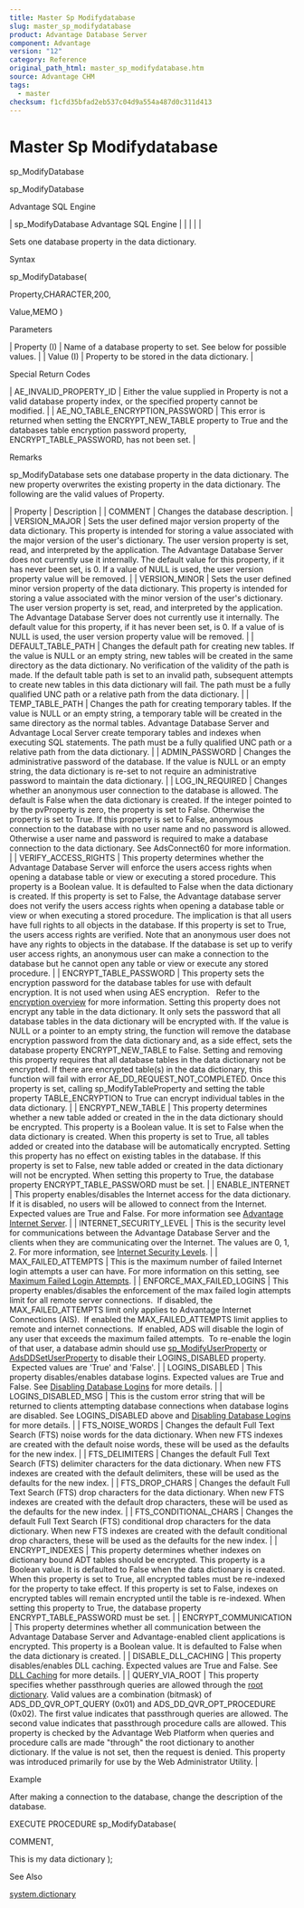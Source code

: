 ```yaml
---
title: Master Sp Modifydatabase
slug: master_sp_modifydatabase
product: Advantage Database Server
component: Advantage
version: "12"
category: Reference
original_path_html: master_sp_modifydatabase.htm
source: Advantage CHM
tags:
  - master
checksum: f1cfd35bfad2eb537c04d9a554a487d0c311d413
---
```


# Master Sp Modifydatabase

sp\_ModifyDatabase

sp\_ModifyDatabase

Advantage SQL Engine

| sp\_ModifyDatabase  Advantage SQL Engine |  |  |  |  |

Sets one database property in the data dictionary.

Syntax

sp\_ModifyDatabase(

Property,CHARACTER,200,

Value,MEMO )

Parameters

| Property (I) | Name of a database property to set. See below for possible values. |
| Value (I) | Property to be stored in the data dictionary. |

Special Return Codes

| AE\_INVALID\_PROPERTY\_ID | Either the value supplied in Property is not a valid database property index, or the specified property cannot be modified. |
| AE\_NO\_TABLE\_ENCRYPTION\_PASSWORD | This error is returned when setting the ENCRYPT\_NEW\_TABLE property to True and the databases table encryption password property, ENCRYPT\_TABLE\_PASSWORD, has not been set. |

Remarks

sp\_ModifyDatabase sets one database property in the data dictionary. The new property overwrites the existing property in the data dictionary. The following are the valid values of Property.

| Property | Description |
| COMMENT | Changes the database description. |
| VERSION\_MAJOR | Sets the user defined major version property of the data dictionary. This property is intended for storing a value associated with the major version of the user's dictionary. The user version property is set, read, and interpreted by the application. The Advantage Database Server does not currently use it internally. The default value for this property, if it has never been set, is 0. If a value of NULL is used, the user version property value will be removed. |
| VERSION\_MINOR | Sets the user defined minor version property of the data dictionary. This property is intended for storing a value associated with the minor version of the user's dictionary. The user version property is set, read, and interpreted by the application. The Advantage Database Server does not currently use it internally. The default value for this property, if it has never been set, is 0. If a value of is NULL is used, the user version property value will be removed. |
| DEFAULT\_TABLE\_PATH | Changes the default path for creating new tables. If the value is NULL or an empty string, new tables will be created in the same directory as the data dictionary. No verification of the validity of the path is made. If the default table path is set to an invalid path, subsequent attempts to create new tables in this data dictionary will fail. The path must be a fully qualified UNC path or a relative path from the data dictionary. |
| TEMP\_TABLE\_PATH | Changes the path for creating temporary tables. If the value is NULL or an empty string, a temporary table will be created in the same directory as the normal tables. Advantage Database Server and Advantage Local Server create temporary tables and indexes when executing SQL statements. The path must be a fully qualified UNC path or a relative path from the data dictionary. |
| ADMIN\_PASSWORD | Changes the administrative password of the database. If the value is NULL or an empty string, the data dictionary is re-set to not require an administrative password to maintain the data dictionary. |
| LOG\_IN\_REQUIRED | Changes whether an anonymous user connection to the database is allowed. The default is False when the data dictionary is created. If the integer pointed to by the pvProperty is zero, the property is set to False. Otherwise the property is set to True. If this property is set to False, anonymous connection to the database with no user name and no password is allowed. Otherwise a user name and password is required to make a database connection to the data dictionary. See AdsConnect60 for more information. |
| VERIFY\_ACCESS\_RIGHTS | This property determines whether the Advantage Database Server will enforce the users access rights when opening a database table or view or executing a stored procedure. This property is a Boolean value. It is defaulted to False when the data dictionary is created. If this property is set to False, the Advantage database server does not verify the users access rights when opening a database table or view or when executing a stored procedure. The implication is that all users have full rights to all objects in the database. If this property is set to True, the users access rights are verified. Note that an anonymous user does not have any rights to objects in the database. If the database is set up to verify user access rights, an anonymous user can make a connection to the database but he cannot open any table or view or execute any stored procedure. |
| ENCRYPT\_TABLE\_PASSWORD | This property sets the encryption password for the database tables for use with default encryption. It is not used when using AES encryption.   Refer to the [encryption overview](master_encryption.md) for more information. Setting this property does not encrypt any table in the data dictionary. It only sets the password that all database tables in the data dictionary will be encrypted with. If the value is NULL or a pointer to an empty string, the function will remove the database encryption password from the data dictionary and, as a side effect, sets the database property ENCRYPT\_NEW\_TABLE to False. Setting and removing this property requires that all database tables in the data dictionary not be encrypted. If there are encrypted table(s) in the data dictionary, this function will fail with error AE\_DD\_REQUEST\_NOT\_COMPLETED. Once this property is set, calling sp\_ModifyTableProperty and setting the table property TABLE\_ENCRYPTION to True can encrypt individual tables in the data dictionary. |
| ENCRYPT\_NEW\_TABLE | This property determines whether a new table added or created in the in the data dictionary should be encrypted. This property is a Boolean value. It is set to False when the data dictionary is created. When this property is set to True, all tables added or created into the database will be automatically encrypted. Setting this property has no effect on existing tables in the database. If this property is set to False, new table added or created in the data dictionary will not be encrypted. When setting this property to True, the database property ENCRYPT\_TABLE\_PASSWORD must be set. |
| ENABLE\_INTERNET | This property enables/disables the Internet access for the data dictionary. If it is disabled, no users will be allowed to connect from the Internet. Expected values are True and False. For more information see [Advantage Internet Server](master_advantage_internet_server.md). |
| INTERNET\_SECURITY\_LEVEL | This is the security level for communications between the Advantage Database Server and the clients when they are communicating over the Internet. The values are 0, 1, 2. For more information, see [Internet Security Levels](master_internet_security_levels.md). |
| MAX\_FAILED\_ATTEMPTS | This is the maximum number of failed Internet login attempts a user can have. For more information on this setting, see [Maximum Failed Login Attempts](master_maximum_failed_login_attempts.md). |
| ENFORCE\_MAX\_FAILED\_LOGINS | This property enables/disables the enforcement of the max failed login attempts limit for all remote server connections.  If disabled, the MAX\_FAILED\_ATTEMPTS limit only applies to Advantage Internet Connections (AIS).  If enabled the MAX\_FAILED\_ATTEMPTS limit applies to remote and internet connections.  If enabled, ADS will disable the login of any user that exceeds the maximum failed attempts.  To re-enable the login of that user, a database admin should use [sp\_ModifyUserProperty](master_sp_modifyuserproperty.md) or [AdsDDSetUserProperty](ace_adsddsetuserproperty.md) to disable their LOGINS\_DISABLED property.  Expected values are 'True' and 'False'. |
| LOGINS\_DISABLED | This property disables/enables database logins. Expected values are True and False. See [Disabling Database Logins](master_disabling_database_logins.md) for more details. |
| LOGINS\_DISABLED\_MSG | This is the custom error string that will be returned to clients attempting database connections when database logins are disabled. See LOGINS\_DISABLED above and [Disabling Database Logins](master_disabling_database_logins.md) for more details. |
| FTS\_NOISE\_WORDS | Changes the default Full Text Search (FTS) noise words for the data dictionary. When new FTS indexes are created with the default noise words, these will be used as the defaults for the new index. |
| FTS\_DELIMITERS | Changes the default Full Text Search (FTS) delimiter characters for the data dictionary. When new FTS indexes are created with the default delimiters, these will be used as the defaults for the new index. |
| FTS\_DROP\_CHARS | Changes the default Full Text Search (FTS) drop characters for the data dictionary. When new FTS indexes are created with the default drop characters, these will be used as the defaults for the new index. |
| FTS\_CONDITIONAL\_CHARS | Changes the default Full Text Search (FTS) conditional drop characters for the data dictionary. When new FTS indexes are created with the default conditional drop characters, these will be used as the defaults for the new index. |
| ENCRYPT\_INDEXES | This property determines whether indexes on dictionary bound ADT tables should be encrypted. This property is a Boolean value. It is defaulted to False when the data dictionary is created. When this property is set to True, all encrypted tables must be re-indexed for the property to take effect. If this property is set to False, indexes on encrypted tables will remain encrypted until the table is re-indexed. When setting this property to True, the database property ENCRYPT\_TABLE\_PASSWORD must be set. |
| ENCRYPT\_COMMUNICATION | This property determines whether all communication between the Advantage Database Server and Advantage-enabled client applications is encrypted. This property is a Boolean value. It is defaulted to False when the data dictionary is created. |
| DISABLE\_DLL\_CACHING | This property disables/enables DLL caching. Expected values are True and False. See [DLL Caching](master_dll_caching.md) for more details. |
| QUERY\_VIA\_ROOT | This property specifies whether passthrough queries are allowed through the [root dictionary](master_root_dictionary.md). Valid values are a combination (bitmask) of ADS\_DD\_QVR\_OPT\_QUERY (0x01) and ADS\_DD\_QVR\_OPT\_PROCEDURE (0x02). The first value indicates that passthrough queries are allowed. The second value indicates that passthrough procedure calls are allowed. This property is checked by the Advantage Web Platform when queries and procedure calls are made "through" the root dictionary to another dictionary. If the value is not set, then the request is denied. This property was introduced primarily for use by the Web Administrator Utility. |

Example

After making a connection to the database, change the description of the database.

EXECUTE PROCEDURE sp\_ModifyDatabase(

COMMENT,

This is my data dictionary );

See Also

[system.dictionary](master_system_dictionary.md)
